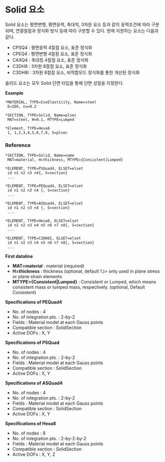 # Solid 요소

Solid 요소는 평면변형, 평면응력, 축대칙, 3차원 요소 등과 같이 응력조건에 따라 구분되며, 연결절점과 정식화 방식 등에 따라 구분할 수 있다. 현재 지원하는 요소는 다음과 같다. 

- CPSQ4 : 평면응력 4절점 요소, 표준 정식화
- CPEQ4 : 평면변형 4절점 요소, 표준 정식화
- CAXQ4 : 축대칭 4절점 요소, 표준 정식화
- C3DH8 : 3차원 8절점 요소, 표준 정식화
- C3DH8I : 3차원 8절점 요소, 비적합모드 정식화를 통한 개선된 정식화

솔리드 요소는 모두 Solid 단면 타입을 통해 단면 성질을 지정한다. 

__Example__ 
```
*MATERIAL, TYPE=IsoElasticity, Name=steel
 E=2E6, nu=0.2

*SECTION, TYPE=Solid, Name=plsec
 MAT=steel, H=0.1, MTYPE=Lumped

*Element, TYPE=Hexa8
 1, 1,2,3,4,5,6,7,8, S=plsec
```


### Reference
```
*SECTION, TYPE=Solid, Name=name
 MAT=material, H=thickness, MTYPE={Consistent|Lumped}

*ELEMENT, TYPE=PSQuad4, ELSET=elset
 id n1 n2 n3 n4{, S=section}
 ...

*ELEMENT, TYPE=PEQuad4, ELSET=elset
 id n1 n2 n3 n4 {, S=section}
 ...

*ELEMENT, TYPE=AXQuad4, ELSET=elset
 id n1 n2 n3 n4 {, S=section}
 ...

*ELEMENT, TYPE=Hexa8, ELSET=elset
 id n1 n2 n3 n4 n5 n6 n7 n8{, S=section}
 ...

*ELEMENT, TYPE=C3DH8I, ELSET=elset
 id n1 n2 n3 n4 n5 n6 n7 n8{, S=section}
 ...
```

__First dataline__

- __MAT=material__ : material  (required)
- __H=thickness__ : thickness (optional, default 1.)> only used in plane stress or plane strain elements
- __MTYPE={Consistent|Lumped}__ : Consistent or Lumped, which means consistent mass or lumped mass, respectively. (optional, Default Consistent)

__Specifications of PEQuad4__

- No. of nodes : 4
- No. of integration pts. : 2-by-2
- Fields : Material model at each Gauss points
- Compatible section : SolidSection
- Active DOFs : X, Y


__Specifications of PSQuad__

- No. of nodes : 4
- No. of integration pts. : 2-by-2
- Fields : Material model at each Gauss points
- Compatible section : SolidSection
- Active DOFs : X, Y

__Specifications of ASQuad4__

- No. of nodes : 4
- No. of integration pts. : 2-by-2
- Fields : Material model at each Gauss points
- Compatible section : SolidSection
- Active DOFs : X, Y

__Specifications of Hexa8__

- No. of nodes : 8
- No. of integration pts. : 2-by-2-by-2
- Fields : Material model at each Gauss points
- Compatible section : SolidSection
- Active DOFs : X, Y, Z

